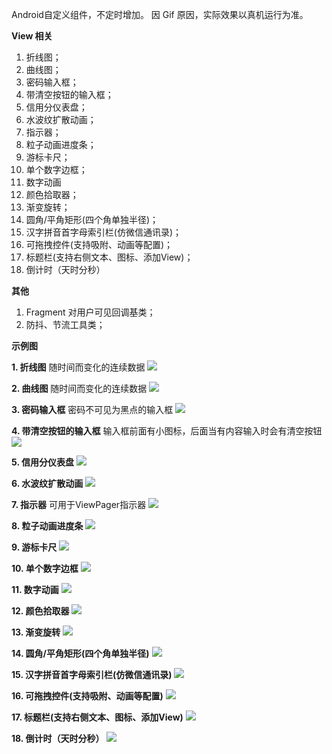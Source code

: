 Android自定义组件，不定时增加。
因 Gif 原因，实际效果以真机运行为准。

**View 相关**

1. 折线图；
2. 曲线图；
3. 密码输入框；
4. 带清空按钮的输入框；
5. 信用分仪表盘；
6. 水波纹扩散动画；
7. 指示器；
8. 粒子动画进度条；
9. 游标卡尺；
10. 单个数字边框；
11. 数字动画
12. 颜色拾取器；
13. 渐变旋转；
14. 圆角/平角矩形(四个角单独半径)；
15. 汉字拼音首字母索引栏(仿微信通讯录)；
16. 可拖拽控件(支持吸附、动画等配置)；
17. 标题栏(支持右侧文本、图标、添加View)；
18. 倒计时（天时分秒）

**其他**

1. Fragment 对用户可见回调基类；
2. 防抖、节流工具类；

**示例图**

**1. 折线图**
随时间而变化的连续数据
![](img/LineChartView_01.gif)

**2. 曲线图**
随时间而变化的连续数据
![](img/CurveChartView_01.gif)

**3. 密码输入框**
密码不可见为黑点的输入框
![](img/PasswordInputView_01.gif)

**4. 带清空按钮的输入框**
输入框前面有小图标，后面当有内容输入时会有清空按钮
![](img/CleanEditText_01.gif)

**5. 信用分仪表盘**
![](img/CreditView_01.gif)

**6. 水波纹扩散动画**
![](img/RippleView_01.gif)

**7. 指示器**
可用于ViewPager指示器
![](img/IndicatorView_01.gif)

**8. 粒子动画进度条**
![](img/ParticleProgressBar_01.gif)

**9. 游标卡尺**
![](img/CaliperView_01.gif)

**10. 单个数字边框**
![](img/NumberView_01.png)

**11. 数字动画**
![](img/NumberTextAnimator_01.gif)

**12. 颜色拾取器**
![](img/ColorPickerView_01.gif)

**13. 渐变旋转**
![](img/GradientRotateView_01.gif)

**14. 圆角/平角矩形(四个角单独半径)**
![](img/RoundBevelRectView_01.gif)

**15. 汉字拼音首字母索引栏(仿微信通讯录)**
![](img/AlphabetIndexBar_01.gif)

**16. 可拖拽控件(支持吸附、动画等配置)**
![](img/DraggableView_01.gif)

**17. 标题栏(支持右侧文本、图标、添加View)**
![](img/TitleBarLayout_01.png)

**18. 倒计时（天时分秒）**
![](img/CountDownTimer_01.gif)